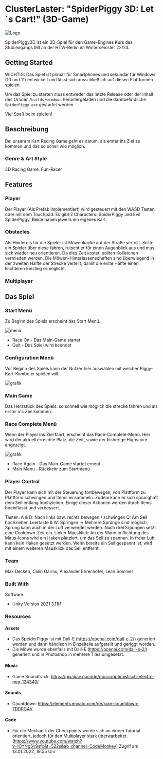 # ClusterLaster: "SpiderPiggy 3D: Let´s Cart!" (3D-Game)

![Logo](https://user-images.githubusercontent.com/94470276/215739062-16b5e568-a96b-4c7c-9266-db3915d0f6a4.png)


SpiderPiggy3D ist ein 3D-Spiel für den Game-Engines Kurs des Studiengangs IMI an der HTW-Berlin im Wintersemster 22/23.

## Getting Started

WICHTIG: Das Spiel ist primär für Smartphones und sekundär für Windows (10 und 11) entwickelt und lässt sich ausschließlich auf diesen Plattformen spielen.

Um das Spiel zu starten muss entweder das letzte Release oder der Inhalt des Ornder <code>/builds/windows</code> heruntergeladen und die darinbefindliche <code>SpiderPiggy.exe</code> gestartet werden.

Viel Spaß beim spielen!

## Beschreibung

Bei unserem Kart Racing Game geht es darum, als erster ins Ziel zu kommen und das so schell wie möglich. 

### Genre & Art Style
3D Racing Game, Fun-Racer

## Features

### Player 

Der Player (Als Prefab implementiert) wird gesteuert mit den WASD Tasten oder mit dem Touchpad.
Es gibt 2 Characters: SpiderPiggy und Evil SpiderPiggy. Beide haben jeweils ein eigenes Kart.

### Obstacles

Als Hindernis für die Spieler ist Möwenkacke auf der Straße verteilt. Sollte ein Spieler über diese fahren, rutscht er für einen Augenblick aus und mus sich wieder neu orientieren. Da dies Zeit kostet, sollten Kollisionen vermieden werden. Die Möwen-Hinterlassenschaften sind überwiegend in der zweiten Hälfte der Strecke verteilt, damit die erste Hälfte einen leichteren Einstieg ermöglicht.

### Multiplayer

## Das Spiel

### Start Menü

Zu Beginn des Spiels erscheint das Start Menü.

![menü](https://user-images.githubusercontent.com/94470276/215739865-04a02076-c945-4b94-9a53-b63cac132fe7.png)


* Race On - Das Main-Game startet
* Quit - Das Spiel wird beendet

### Configuration Menü

Vor Beginn des Spiels kann der Nutzer hier auswählen mit welcher Piggy-Kart-Kombo er spielen will.

![grafik](https://user-images.githubusercontent.com/68195151/216106081-e373e25e-856a-40fe-9e33-922bfd420de6.png)

### Main Game

Das Herzstück des Spiels: so schnell wie möglich die strecke fahren und als erster ins Ziel kommen. 


### Race Complete Menü

Wenn der Player ins Ziel fährt, erscheint das Race-Complete-Menü. Hier wird der aktuell erreichte Platz, die Zeit, sowie der bisherige Highscore angezeigt.

![grafik](https://user-images.githubusercontent.com/68195151/216105574-3bc0287f-254a-4ca5-a048-82aa8c1e2304.png)

* Race Again - Das Main-Game startet erneut
* Main Menu - Rückkehr zum Startmenü

### Player Control

Der Player kann sich mit der Steuerung fortbewegen, von Plattform zu Plattform schwingen und Items einsammeln. Zudem kann er sich sprunghaft dem Seil entlang hochziehen. Einige dieser Aktionen werden durch Items beeinflusst und verbessert.

Tasten:
A & D: Nach links bzw. rechts bewegen / schwingen
Q: Am Seil hochziehen
Leertaste & W: Springen -> Mehrere Sprünge sind möglich, Sprung kann auch in der Luft verwendet werden. Nach drei Srpüngen setzt eine Cooldown-Zeit ein.
Linker Mausklick: An der Wand in Richtung des Maus-Icons wird ein Haken platziert, um das Seil zu spannen. In freier Luft kann kein Haken gesetzt werden. Wenn bereits ein Seil gespannt ist, wird mit einem weiteren Mausklick das Seil entfernt. 

### Team
Max Decken, Colin Garms, Alexander Ehrenhöfer, Leah Sommer

### Built With
Software
* Unity Version 2021.3.11f1

### Resources
#### Assets
* Das SpeiderPiggy ist mit Dall-E (https://openai.com/dall-e-2/) generiert worden und dann händisch in Einzelteile aufgeteilt und geriggt worden.
* Die Möwe wurde ebenfalls mit Dall-E (https://openai.com/dall-e-2/) generiert und in Photoshop in mehrere Tiles umgesetzt.

#### Music
* Game Soundtrack: https://pixabay.com/de/music/optimistisch-electro-pop-124340/

#### Sounds
* Countdown: https://elements.envato.com/de/race-countdown-7DDRG4V


#### Code
* Für die Mechanik der Checkpoints wurde sich an einem Tutorial orientiert, jedoch für den Multiplayer stark überwarbeitet. (https://www.youtube.com/watch?v=IOYNg6v9sfc&t=522s&ab_channel=CodeMonkey)   Zugrif am 13.01.2022, 19:55 Uhr
